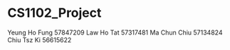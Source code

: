 # CS1102_Project
<!DOCTYPE html>
<html>
  <head>
  <title>CS1102 The Mechanism and Applications of Blockchain</title>
  <script> 
    var comment= []
    function addcomment(){
      var s,i;
    comment[comment.length]=document.getElementById("textinput").value;
      s="<ul>"
      for(i=0;i<comment.length;i++){
        s+="<li>"+comment[i]+"</li>";
        }
        s+="</ul>";
      document.getElementById("result").innerHTML=s;
      }
  </script>
  </head>
</html>
Yeung Ho Fung 57847209
Law Ho Tat 57317481
Ma Chun Chiu 57134824 
Chiu Tsz Ki 56615622
